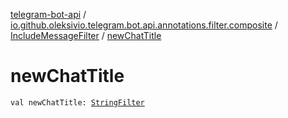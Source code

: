 [telegram-bot-api](../../index.md) / [io.github.oleksivio.telegram.bot.api.annotations.filter.composite](../index.md) / [IncludeMessageFilter](index.md) / [newChatTitle](./new-chat-title.md)

# newChatTitle

`val newChatTitle: `[`StringFilter`](../../io.github.oleksivio.telegram.bot.api.annotations.filter.primitive/-string-filter/index.md)
